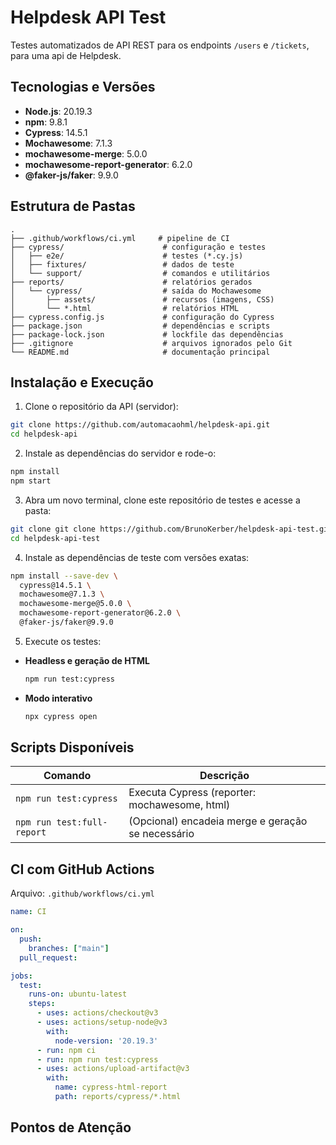 # Helpdesk API Test

Testes automatizados de API REST para os endpoints `/users` e `/tickets`, para uma api de Helpdesk.

## Tecnologias e Versões

- **Node.js**: 20.19.3
- **npm**: 9.8.1
- **Cypress**: 14.5.1
- **Mochawesome**: 7.1.3
- **mochawesome-merge**: 5.0.0
- **mochawesome-report-generator**: 6.2.0
- **@faker-js/faker**: 9.9.0

## Estrutura de Pastas

```
.
├── .github/workflows/ci.yml     # pipeline de CI
├── cypress/                      # configuração e testes
│   ├── e2e/                      # testes (*.cy.js)
│   ├── fixtures/                 # dados de teste
│   └── support/                  # comandos e utilitários
├── reports/                      # relatórios gerados
│   └── cypress/                  # saída do Mochawesome
│       ├── assets/               # recursos (imagens, CSS)
│       └── *.html                # relatórios HTML
├── cypress.config.js             # configuração do Cypress
├── package.json                  # dependências e scripts
├── package-lock.json             # lockfile das dependências
├── .gitignore                    # arquivos ignorados pelo Git
└── README.md                     # documentação principal
```

## Instalação e Execução

1. Clone o repositório da API (servidor):

```bash
git clone https://github.com/automacaohml/helpdesk-api.git
cd helpdesk-api
```

2. Instale as dependências do servidor e rode-o:

```bash
npm install
npm start
```

3. Abra um novo terminal, clone este repositório de testes e acesse a pasta:

```bash
git clone git clone https://github.com/BrunoKerber/helpdesk-api-test.git
cd helpdesk-api-test
```

4. Instale as dependências de teste com versões exatas:

```bash
npm install --save-dev \
  cypress@14.5.1 \
  mochawesome@7.1.3 \
  mochawesome-merge@5.0.0 \
  mochawesome-report-generator@6.2.0 \
  @faker-js/faker@9.9.0
```

5. Execute os testes:

- **Headless e geração de HTML**

  ```bash
  npm run test:cypress
  ```

- **Modo interativo**

  ```bash
  npx cypress open
  ```

## Scripts Disponíveis

| Comando                    | Descrição                                         |
| -------------------------- | ------------------------------------------------- |
| `npm run test:cypress`     | Executa Cypress (reporter: mochawesome, html)     |
| `npm run test:full-report` | (Opcional) encadeia merge e geração se necessário |

## CI com GitHub Actions

Arquivo: `.github/workflows/ci.yml`

```yaml
name: CI

on:
  push:
    branches: ["main"]
  pull_request:

jobs:
  test:
    runs-on: ubuntu-latest
    steps:
      - uses: actions/checkout@v3
      - uses: actions/setup-node@v3
        with:
          node-version: '20.19.3'
      - run: npm ci
      - run: npm run test:cypress
      - uses: actions/upload-artifact@v3
        with:
          name: cypress-html-report
          path: reports/cypress/*.html
```

## Pontos de Atenção
